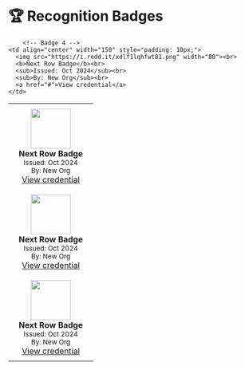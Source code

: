 
# 🏆 Recognition Badges

<table>
  <tr>
    <!-- Badge 1 -->
    <td align="center" width="150" style="padding: 10px;">
      <img src="https://i.redd.it/xdlf1lqhfwt81.png" width="80"><br>
      <b>Next Row Badge</b><br>
      <sub>Issued: Oct 2024</sub><br>
      <sub>By: New Org</sub><br>
      <a href="#">View credential</a>
     </td>

        <!-- Badge 4 -->
    <td align="center" width="150" style="padding: 10px;">
      <img src="https://i.redd.it/xdlf1lqhfwt81.png" width="80"><br>
      <b>Next Row Badge</b><br>
      <sub>Issued: Oct 2024</sub><br>
      <sub>By: New Org</sub><br>
      <a href="#">View credential</a>
    </td>

  <tr>
    <!-- Badge 4 -->
    <td align="center" width="150" style="padding: 10px;">
      <img src="https://i.redd.it/xdlf1lqhfwt81.png" width="80"><br>
      <b>Next Row Badge</b><br>
      <sub>Issued: Oct 2024</sub><br>
      <sub>By: New Org</sub><br>
      <a href="#">View credential</a>
    </td>
    
  <tr>
    <!-- Badge 7 -->
    <td align="center" width="150" style="padding: 10px;">
      <img src="https://i.redd.it/xdlf1lqhfwt81.png" width="80"><br>
      <b>Next Row Badge</b><br>
      <sub>Issued: Oct 2024</sub><br>
      <sub>By: New Org</sub><br>
      <a href="#">View credential</a>
    </td>
</table>
